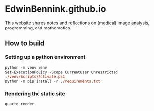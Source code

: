 # EdwinBennink.github.io
This website shares notes and reflections on (medical) image analysis, programming, and mathematics.

## How to build

### Setting up a python environment
```ps
python -m venv venv
Set-ExecutionPolicy -Scope CurrentUser Unrestricted
./venv/Scripts/Activate.ps1
python -m pip install -r ./requirements.txt
```

### Rendering the static site
```ps
quarto render
```